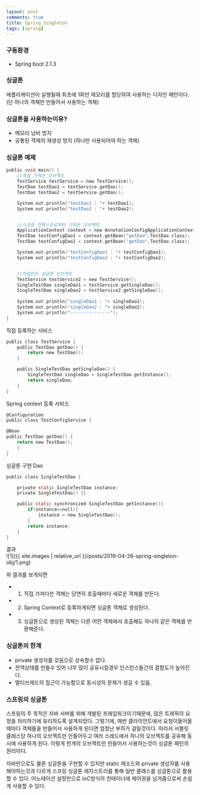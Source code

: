 ```yaml
---
layout: post
comments: true
title: Spring Singleton
tags: [spring]
---
```


### 구동환경
- Spring boot 2.1.3

### 싱글톤
애플리케이션이 실행될때 최초에 1회만 메모리를 할당하여 사용하는 디자인 패턴이다. (단 하나의 객체만 만들어서 사용하는 객체)  

### 싱글톤을 사용하는이유?
- 메모리 낭비 방지
- 공통된 객체의 재생성 방지 (하나만 사용되어야 하는 객체)

### 싱글톤  예제

```c
public void main() {
    //직접 가져온 오브젝트
    TestService testService = new TestService();
    TestDao testDao1 = testService.getDao();
    TestDao testDao2 = testService.getDao();

    System.out.println("testDao1 : "+ testDao1);
    System.out.println("testDao2 : "+ testDao2);


    //스프링 컨텍스트로부터 가져온 오브젝트
    ApplicationContext context = new AnnotationConfigApplicationContext(TestConfigService.class);
    TestDao testConfigDao1 = context.getBean("getDao",TestDao.class);
    TestDao testConfigDao2 = context.getBean("getDao",TestDao.class);

    System.out.println("testConfigDao1 : "+ testConfigDao1);
    System.out.println("testConfigDao2 : "+ testConfigDao2);


    //직접만든 싱글톤 오브젝트
    TestService testService2 = new TestService();
    SingleTestDao singleDao1 = testService.getSingleDao();
    SingleTestDao singleDao2 = testService2.getSingleDao();
    
    System.out.println("singleDao1 : "+ singleDao1);
    System.out.println("singleDao2 : "+ singleDao2);
    System.out.println("---------------");
}
```

직접 등록하는 서비스  
```c
public class TestService {
    public TestDao getDao() {
        return new TestDao();
    }

    public SingleTestDao getSingleDao() {
        SingleTestDao singleDao = SingleTestDao.getInstance();
        return singleDao;
    }
}

```

Spring context 등록 서비스
```c
@Configuration
public class TestConfigService {

@Bean
public TestDao getDao() {
    return new TestDao();
    }
}
```

싱글톤 구현 Dao
```c
public class SingleTestDao {

    private static SingleTestDao instance;
    private SingleTestDao() {}

    public static synchronized SingleTestDao getInstance(){
        if(instance==null){
            instance = new SingleTestDao();
        }
        return instance;
    }
}

```

결과  
![1]({{ site.images | relative_url }}/posts/2019-04-26-spring-singleton-obj/1.png)    
  
위 결과를 보게되면 
- 1. 직접 가져다쓴 객체는 당연히 호출때마다 새로운 객체를 만든다.
- 2. Spring Context로 등록하게되면 싱글톤 객체로 생성된다.
- 3. 싱글톤으로 생성된 객체는 다른 어떤 객체에서 호출해도 하나의 같은 객체를 반환해준다.  

### 싱글톤의 한계
- private 생성자를 갖음으로 상속할수 없다.
- 전역상태를 만들수 있어 너무 많이 공유시킬경우 인스턴스들간의 결함도가 높아진다. 
- 멀티쓰레드의 접근이 가능함으로 동시성의 문제가 생길 수 있음.

### 스프링의 싱글톤
스프링의 주 목적은 자바 서버를 위해 개발된 프레임워크이기때문에, 많은 트래픽의 요청을 처리하기에 유리하도록 설계되었다. 그렇기에, 매번 클라이언트에서 요청이들어올때마다 객체들을 만들어서 사용하게 된다면 엄청난 부하가 걸릴것이다. 따라서 서블릿 클래스당 하나의 오브젝트만 만들어두고 여러 스레드에서 하나의 오브젝트를 공유해 동시에 사용하게 된다. 이렇게 한개의 오브젝트만 만들어서 사용하는것이 싱글톤 패턴의 원리이다.   

자바만으로도 물론 싱글톤을 구현할 수 있지만 static 메소드와 private 생성자를 사용해야하는것과 다르게 스프링 싱글톤 레지스트리를 통해 일반 클래스를 싱글톤으로 활용 할 수 있다. 어노테이션 설정만으로 IoC방식의 컨테이너에 제어권을 넘겨줌으로써 손쉽게 사용할 수 있다.
